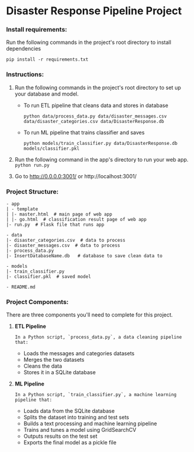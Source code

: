 # Disaster Response Pipeline Project

### Install requirements:
    
Run the following commands in the project's root directory to install dependencies
    
~~~~
pip install -r requirements.txt
~~~~

### Instructions:
1. Run the following commands in the project's root directory to set up your database and model.

    - To run ETL pipeline that cleans data and stores in database
        ~~~~
        python data/process_data.py data/disaster_messages.csv data/disaster_categories.csv data/DisasterResponse.db
        ~~~~
    - To run ML pipeline that trains classifier and saves
        ~~~~
        python models/train_classifier.py data/DisasterResponse.db models/classifier.pkl
        ~~~~

2. Run the following command in the app's directory to run your web app.
    `python run.py`

3. Go to http://0.0.0.0:3001/ or http://localhost:3001/

### Project Structure:

~~~~
- app
| - template
| |- master.html  # main page of web app
| |- go.html  # classification result page of web app
|- run.py  # Flask file that runs app

- data
|- disaster_categories.csv  # data to process 
|- disaster_messages.csv  # data to process
|- process_data.py
|- InsertDatabaseName.db   # database to save clean data to

- models
|- train_classifier.py
|- classifier.pkl  # saved model 

- README.md
~~~~

### Project Components:

There are three components you'll need to complete for this project.

1. **ETL Pipeline**
    
    ```In a Python script, `process_data.py`, a data cleaning pipeline that:```

    * Loads the messages and categories datasets
    * Merges the two datasets
    * Cleans the data
    * Stores it in a SQLite database

2. **ML Pipeline**
    
    ```In a Python script, `train_classifier.py`, a machine learning pipeline that:```

    * Loads data from the SQLite database
    * Splits the dataset into training and test sets
    * Builds a text processing and machine learning pipeline
    * Trains and tunes a model using GridSearchCV
    * Outputs results on the test set
    * Exports the final model as a pickle file

